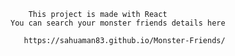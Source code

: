 		This project is made with React
	You can search your monster friends details here

	   https://sahuaman83.github.io/Monster-Friends/


